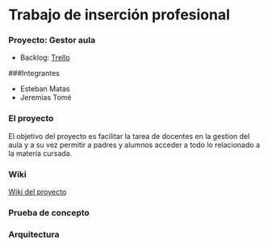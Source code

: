 # Trabajo de inserción profesional


### Proyecto: Gestor aula 

- Backlog: [Trello](https://trello.com/b/8WWPpodf/ttip-nombre-pendiente)

###Integrantes
- Esteban Matas
- Jeremias Tomé

### El proyecto
El objetivo del proyecto es facilitar la tarea de docentes en la gestion del aula y a su vez permitir a padres y alumnos acceder a todo lo relacionado a la materia cursada. 

### Wiki
[Wiki del proyecto](https://github.com/jeremiastome/gestoraula-doc/wiki)

### Prueba de concepto

### Arquitectura
